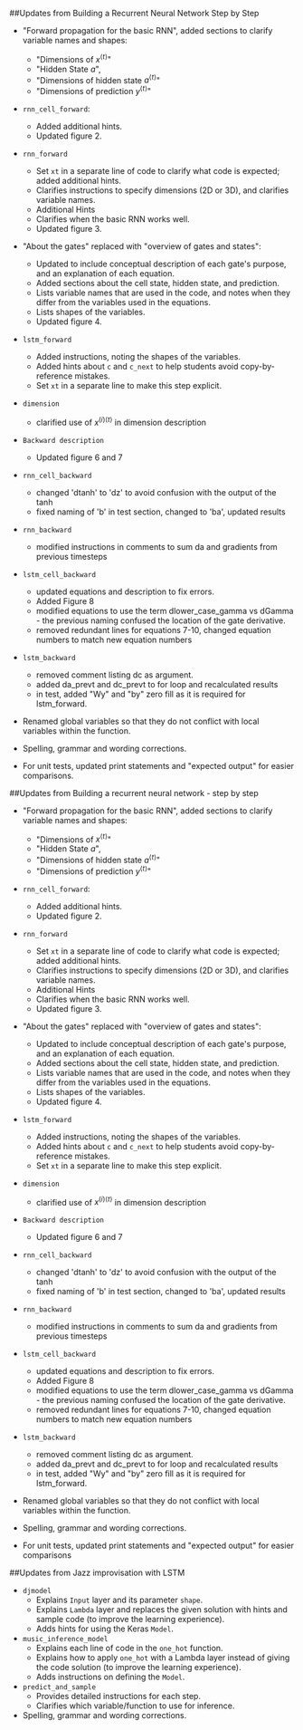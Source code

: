 ##Updates from Building a Recurrent Neural Network Step by Step 

* "Forward propagation for the basic RNN", added sections to clarify variable names and shapes:
    - "Dimensions of $x^{\langle t \rangle}$"
    - "Hidden State $a$", 
    - "Dimensions of hidden state $a^{\langle t \rangle}$"
    - "Dimensions of prediction $y^{\langle t \rangle}$"
* `rnn_cell_forward`: 
    * Added additional hints.
    * Updated figure 2.
* `rnn_forward`
    - Set `xt` in a separate line of code to clarify what code is expected; added additional hints.
    - Clarifies instructions to specify dimensions (2D or 3D), and clarifies variable names.
    - Additional Hints
    - Clarifies when the basic RNN works well.
    - Updated figure 3.
* "About the gates" replaced with "overview of gates and states":
    - Updated to include conceptual description of each gate's purpose, and an explanation of each equation.  
    - Added sections about the cell state, hidden state, and prediction.
    - Lists variable names that are used in the code, and notes when they differ from the variables used in the equations.
    - Lists shapes of the variables.
    - Updated figure 4.
* `lstm_forward`
    - Added instructions, noting the shapes of the variables.
    - Added hints about `c` and `c_next` to help students avoid copy-by-reference mistakes.
    - Set `xt` in a separate line to make this step explicit.
* `dimension`
    - clarified use of $x^{(i)\langle t \rangle}$ in dimension description
* `Backward description`
    - Updated figure 6 and 7
* `rnn_cell_backward`
    - changed 'dtanh' to 'dz' to avoid confusion with the output of the tanh
    - fixed naming of 'b' in test section, changed to 'ba', updated results
* `rnn_backward`
    - modified instructions in comments to sum da and gradients from previous timesteps
* `lstm_cell_backward` 
    - updated equations and description to fix errors.
    - Added Figure 8
    - modified equations to use the term dlower_case_gamma vs dGamma - the previous naming confused the location of the gate derivative.    
    - removed redundant lines for equations 7-10, changed equation numbers to match new equation numbers
* `lstm_backward`
    - removed comment listing dc as argument.
    - added da_prevt and dc_prevt to for loop and recalculated results
    - in test, added "Wy" and "by" zero fill as it is required for lstm_forward. 
    
* Renamed global variables so that they do not conflict with local variables within the function.
* Spelling, grammar and wording corrections.
* For unit tests, updated print statements and "expected output" for easier comparisons.


##Updates from Building a recurrent neural network - step by step

* "Forward propagation for the basic RNN", added sections to clarify variable names and shapes:
    - "Dimensions of $x^{\langle t \rangle}$"
    - "Hidden State $a$", 
    - "Dimensions of hidden state $a^{\langle t \rangle}$"
    - "Dimensions of prediction $y^{\langle t \rangle}$"
* `rnn_cell_forward`: 
    * Added additional hints.
    * Updated figure 2.
* `rnn_forward`
    - Set `xt` in a separate line of code to clarify what code is expected; added additional hints.
    - Clarifies instructions to specify dimensions (2D or 3D), and clarifies variable names.
    - Additional Hints
    - Clarifies when the basic RNN works well.
    - Updated figure 3.
* "About the gates" replaced with "overview of gates and states":
    - Updated to include conceptual description of each gate's purpose, and an explanation of each equation.  
    - Added sections about the cell state, hidden state, and prediction.
    - Lists variable names that are used in the code, and notes when they differ from the variables used in the equations.
    - Lists shapes of the variables.
    - Updated figure 4.
* `lstm_forward`
    - Added instructions, noting the shapes of the variables.
    - Added hints about `c` and `c_next` to help students avoid copy-by-reference mistakes.
    - Set `xt` in a separate line to make this step explicit.
* `dimension`
    - clarified use of $x^{(i)\langle t \rangle}$ in dimension description
* `Backward description`
    - Updated figure 6 and 7
* `rnn_cell_backward`
    - changed 'dtanh' to 'dz' to avoid confusion with the output of the tanh
    - fixed naming of 'b' in test section, changed to 'ba', updated results
* `rnn_backward`
    - modified instructions in comments to sum da and gradients from previous timesteps
* `lstm_cell_backward` 
    - updated equations and description to fix errors.
    - Added Figure 8
    - modified equations to use the term dlower_case_gamma vs dGamma - the previous naming confused the location of the gate derivative.    
    - removed redundant lines for equations 7-10, changed equation numbers to match new equation numbers
* `lstm_backward`
    - removed comment listing dc as argument.
    - added da_prevt and dc_prevt to for loop and recalculated results
    - in test, added "Wy" and "by" zero fill as it is required for lstm_forward. 

* Renamed global variables so that they do not conflict with local variables within the function.
* Spelling, grammar and wording corrections.
* For unit tests, updated print statements and "expected output" for easier comparisons


##Updates from Jazz improvisation with LSTM

* `djmodel`
    - Explains `Input` layer and its parameter `shape`.
    - Explains `Lambda` layer and replaces the given solution with hints and sample code (to improve the learning experience).
    - Adds hints for using the Keras `Model`.
* `music_inference_model`
    - Explains each line of code in the `one_hot` function.
    - Explains how to apply `one_hot` with a Lambda layer instead of giving the code solution (to improve the learning experience).
    - Adds instructions on defining the `Model`.
* `predict_and_sample`
    - Provides detailed instructions for each step.
    - Clarifies which variable/function to use for inference.
* Spelling, grammar and wording corrections.
